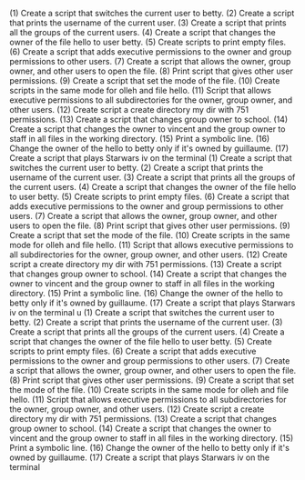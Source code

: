 (1) Create a script that switches the current user to betty. (2) Create a script that prints the username of the current user. (3) Create a script that prints all the groups of the current users. (4) Create a script that changes the owner of the file hello to user betty. (5) Create scripts to print empty files. (6) Create a script that adds executive permissions to the owner and group permissions to other users. (7) Create a script that allows the owner, group owner, and other users to open the file. (8) Print script that gives other user permissions. (9) Create a script that set the mode of the file. (10) Create scripts in the same mode for olleh and file hello. (11) Script that allows executive permissions to all subdirectories for the owner, group owner, and other users. (12) Create script a create directory my dir with 751 permissions. (13) Create a script that changes group owner to school. (14) Create a script that changes the owner to vincent and the group owner to staff in all files in the working directory. (15) Print a symbolic line. (16) Change the owner of the hello to betty only if it's owned by guillaume. (17) Create a script that plays Starwars iv on the terminal 
(1) Create a script that switches the current user to betty. (2) Create a script that prints the username of the current user. (3) Create a script that prints all the groups of the current users. (4) Create a script that changes the owner of the file hello to user betty. (5) Create scripts to print empty files. (6) Create a script that adds executive permissions to the owner and group permissions to other users. (7) Create a script that allows the owner, group owner, and other users to open the file. (8) Print script that gives other user permissions. (9) Create a script that set the mode of the file. (10) Create scripts in the same mode for olleh and file hello. (11) Script that allows executive permissions to all subdirectories for the owner, group owner, and other users. (12) Create script a create directory my dir with 751 permissions. (13) Create a script that changes group owner to school. (14) Create a script that changes the owner to vincent and the group owner to staff in all files in the working directory. (15) Print a symbolic line. (16) Change the owner of the hello to betty only if it's owned by guillaume. (17) Create a script that plays Starwars iv on the terminal 
u
(1) Create a script that switches the current user to betty. (2) Create a script that prints the username of the current user. (3) Create a script that prints all the groups of the current users. (4) Create a script that changes the owner of the file hello to user betty. (5) Create scripts to print empty files. (6) Create a script that adds executive permissions to the owner and group permissions to other users. (7) Create a script that allows the owner, group owner, and other users to open the file. (8) Print script that gives other user permissions. (9) Create a script that set the mode of the file. (10) Create scripts in the same mode for olleh and file hello. (11) Script that allows executive permissions to all subdirectories for the owner, group owner, and other users. (12) Create script a create directory my dir with 751 permissions. (13) Create a script that changes group owner to school. (14) Create a script that changes the owner to vincent and the group owner to staff in all files in the working directory. (15) Print a symbolic line. (16) Change the owner of the hello to betty only if it's owned by guillaume. (17) Create a script that plays Starwars iv on the terminal 

